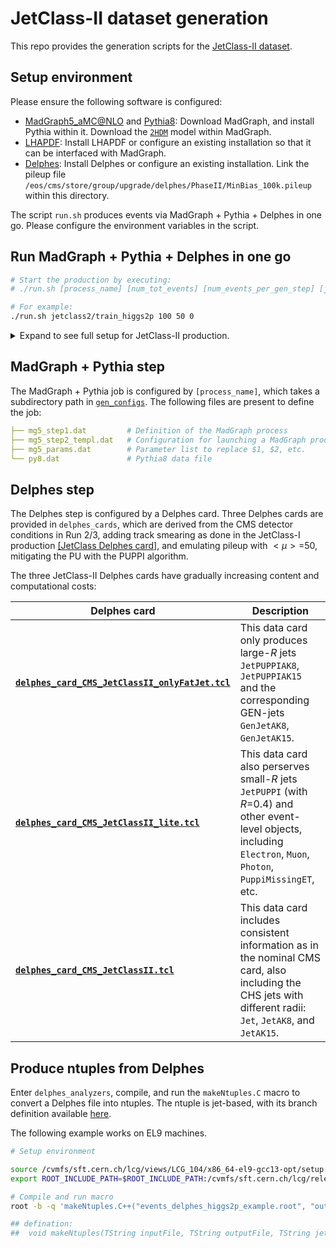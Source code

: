 # JetClass-II dataset generation

This repo provides the generation scripts for the [JetClass-II dataset](https://huggingface.co/datasets/jet-universe/jetclass2).

## Setup environment

Please ensure the following software is configured:
- [MadGraph5_aMC@NLO](https://launchpad.net/mg5amcnlo) and [Pythia8](https://pythia.org): Download MadGraph, and install Pythia within it. Download the [`2HDM`](https://feynrules.irmp.ucl.ac.be/wiki/2HDM) model within MadGraph.
- [LHAPDF](https://lhapdf.hepforge.org): Install LHAPDF or configure an existing installation so that it can be interfaced with MadGraph.
- [Delphes](http://cp3.irmp.ucl.ac.be/projects/delphes): Install Delphes or configure an existing installation. Link the pileup file `/eos/cms/store/group/upgrade/delphes/PhaseII/MinBias_100k.pileup` within this directory.

The script `run.sh` produces events via MadGraph + Pythia + Delphes in one go. Please configure the environment variables in the script.

## Run MadGraph + Pythia + Delphes in one go
 
```bash
# Start the production by executing:
# ./run.sh [process_name] [num_tot_events] [num_events_per_gen_step] [job_num]

# For example:
./run.sh jetclass2/train_higgs2p 100 50 0
```

<details>
  <summary>Expand to see full setup for JetClass-II production.</summary>

| Process | Command |
| --- | --- |
| **`Res2P`** (neutral $X$) | `./run.sh jetclass2/train_higgs2p 100000 100 [job_num]`, `[job_num]` ranges from 0–191 |
| **`Res2P`** (charged $X$) | `./run.sh jetclass2/train_higgspm2p 100000 100 [job_num]`, `[job_num]` ranges from 0–143 |
| **`Res34P`** | `./run.sh jetclass2/train_higgs4p 100000 100 [job_num]`, `[job_num]` ranges from 0–1439 |
| **`QCD`:** | `./run.sh jetclass2/train_qcd 100000 100 [job_num]`, `[job_num]` ranges from 0–239 |

</details>

## MadGraph + Pythia step

The MadGraph + Pythia job is configured by `[process_name]`, which takes a subdirectory path in [`gen_configs`](gen_configs). The following files are present to define the job:
```yaml
├── mg5_step1.dat         # Definition of the MadGraph process
├── mg5_step2_templ.dat   # Configuration for launching a MadGraph process. $1, $2, etc., serve as placeholders for parameters from a given list
├── mg5_params.dat        # Parameter list to replace $1, $2, etc.
└── py8.dat               # Pythia8 data file
```

## Delphes step

The Delphes step is configured by a Delphes card. Three Delphes cards are provided in `delphes_cards`, which are derived from the CMS detector conditions in Run 2/3, adding track smearing as done in the JetClass-I production [[JetClass Delphes card]](https://github.com/jet-universe/jetclass_generation/blob/main/delphes_card.tcl), and emulating pileup with $<\mu>=$50, mitigating the PU with the PUPPI algorithm.

The three JetClass-II Delphes cards have gradually increasing content and computational costs:

| Delphes card | Description |
| --- | --- |
| **[`delphes_card_CMS_JetClassII_onlyFatJet.tcl`](delphes_cards/delphes_card_CMS_JetClassII_onlyFatJet.tcl)** | This data card only produces large-*R* jets `JetPUPPIAK8`, `JetPUPPIAK15` and the corresponding GEN-jets `GenJetAK8`, `GenJetAK15`. |
| **[`delphes_card_CMS_JetClassII_lite.tcl`](delphes_cards/delphes_card_CMS_JetClassII_lite.tcl)** | This data card also perserves small-*R* jets `JetPUPPI` (with *R*=0.4) and other event-level objects, including `Electron`, `Muon`, `Photon`, `PuppiMissingET`, etc. |
| **[`delphes_card_CMS_JetClassII.tcl`](delphes_cards/delphes_card_CMS_JetClassII.tcl)** | This data card includes consistent information as in the nominal CMS card, also including the CHS jets with different radii: `Jet`, `JetAK8`, and `JetAK15`. |

## Produce ntuples from Delphes

Enter `delphes_analyzers`, compile, and run the `makeNtuples.C` macro to convert a Delphes file into ntuples. The ntuple is jet-based, with its branch definition available [here](https://github.com/jet-universe/sophon?tab=readme-ov-file#variable-details).

The following example works on EL9 machines.

```bash
# Setup environment

source /cvmfs/sft.cern.ch/lcg/views/LCG_104/x86_64-el9-gcc13-opt/setup.sh
export ROOT_INCLUDE_PATH=$ROOT_INCLUDE_PATH:/cvmfs/sft.cern.ch/lcg/releases/delphes/3.5.1pre09-9fe9c/x86_64-el9-gcc13-opt/include

# Compile and run macro
root -b -q 'makeNtuples.C++("events_delphes_higgs2p_example.root", "out.root", "JetPUPPIAK8", "GenJetAK8", true)'

## defination: 
##  void makeNtuples(TString inputFile, TString outputFile, TString jetBranch = "JetPUPPIAK8", TString genjetBranch = "GenJetAK8", bool assignQCDLabel = false, bool debug = false)
```
